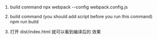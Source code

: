 1. build command
npx webpack --config webpack.config.js

2. build command (you should add script before you run this command) 
npm run build 

3. 打开 dist/index.html 就可以看到编译后的 效果